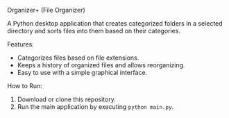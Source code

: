 Organizer+ (File Organizer)

A Python desktop application that creates categorized folders in a selected directory and sorts files into them based on their categories.

Features:
- Categorizes files based on file extensions.
- Keeps a history of organized files and allows reorganizing.
- Easy to use with a simple graphical interface.

How to Run:
1. Download or clone this repository.
2. Run the main application by executing `python main.py`.
